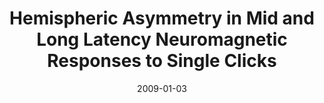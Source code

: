 ---
title: "Hemispheric Asymmetry in Mid and Long Latency Neuromagnetic Responses to Single Clicks"
collection: publications
permalink: /publication/2009_hemispheric-asymmetry-in-mid-and-long-latency-neur
date: 2009-01-03
year: 2009
venue: 'Hearing Research'
authors: 'Howard MF, Poeppel D'
number: '74'
citation: 'Howard MF, Poeppel D (2009). Hemispheric Asymmetry in Mid and Long Latency Neuromagnetic Responses to Single Clicks. Hearing Research.'
category: 'article'
---